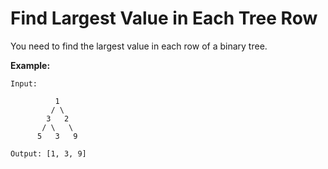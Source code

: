 # Find Largest Value in Each Tree Row

You need to find the largest value in each row of a binary tree.

**Example:**

```pseudo
Input:

          1
         / \
        3   2
       / \   \
      5   3   9

Output: [1, 3, 9]
```
